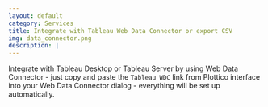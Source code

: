 ```yaml
---
layout: default
category: Services
title: Integrate with Tableau Web Data Connector or export CSV
img: data_connector.png
description: |
---
```

  Integrate with Tableau Desktop or Tableau Server by using Web Data Connector - just copy and paste the `Tableau WDC` link from Plottico interface into your Web Data Connector dialog - everything will be set up automatically.